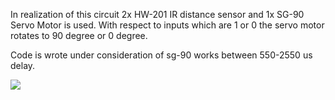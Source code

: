 <p>In realization of this circuit 2x HW-201 IR distance sensor and 1x SG-90 Servo Motor is used. With respect to inputs which are 1 or 0 the servo motor rotates to 90 degree or 0 degree.</p>
<p>Code is wrote under consideration of sg-90 works between 550-2550 us delay.</p>

<img src=https://user-images.githubusercontent.com/45767042/106762790-3bfbc900-6647-11eb-85f2-6d82a13b9f23.PNG>
